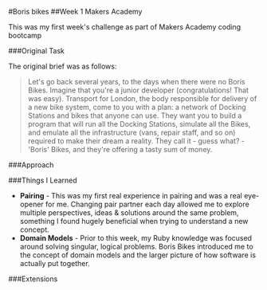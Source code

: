 #Boris bikes
##Week 1 Makers Academy

This was my first week's challenge as part of Makers Academy coding bootcamp

###Original Task

The original brief was as follows:

> Let's go back several years, to the days when there were no Boris Bikes. Imagine that you're a junior developer (congratulations! That was easy). Transport for London, the body responsible for delivery of a new bike system, come to you with a plan: a network of Docking Stations and bikes that anyone can use. They want you to build a program that will run all the Docking Stations, simulate all the Bikes, and emulate all the infrastructure (vans, repair staff, and so on) required to make their dream a reality. They call it - guess what? - 'Boris' Bikes, and they're offering a tasty sum of money.


###Approach



###Things I Learned
* **Pairing** - This was my first real experience in pairing and was a real eye-opener for me. Changing pair partner each day allowed me to explore multiple perspectives, ideas & solutions around the same problem, something I found hugely beneficial when trying to understand a new concept.
* **Domain Models** - Prior to this week, my Ruby knowledge was focused around solving singular, logical problems. Boris Bikes introduced me to the concept of domain models and the larger picture of how software is actually put together.

###Extensions
